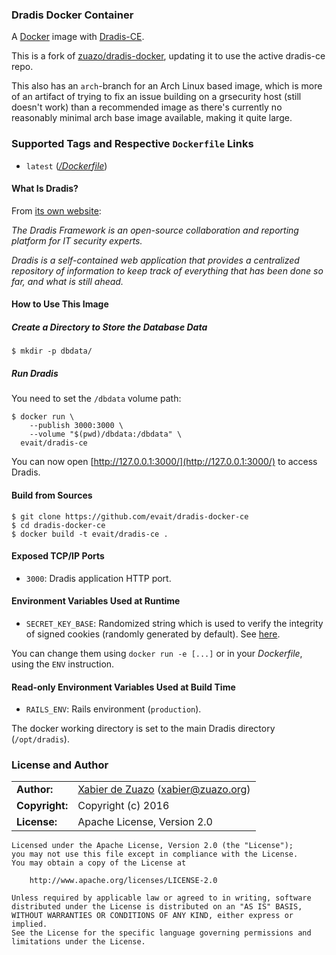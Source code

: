 ### Dradis Docker Container

A [Docker](https://www.docker.com/) image with [Dradis-CE](http://dradisframework.org/).

This is a fork of [zuazo/dradis-docker](https://github.com/zuazo/dradis-docker), updating it to use the active dradis-ce repo.

This also has an `arch`-branch for an Arch Linux based image, which is more of an artifact of trying to fix an issue building on a grsecurity host (still doesn't work) than a recommended image as there's currently no reasonably minimal arch base image available, making it quite large.

### Supported Tags and Respective `Dockerfile` Links

* `latest` ([*/Dockerfile*](https://github.com/zuazo/dradis-docker/tree/master/Dockerfile))

#### What Is Dradis?

From [its own website](http://dradisframework.org/):

*The Dradis Framework is an open-source collaboration and reporting platform for IT security experts.*

*Dradis is a self-contained web application that provides a centralized repository of information to keep track of everything that has been done so far, and what is still ahead.*

#### How to Use This Image

##### Create a Directory to Store the Database Data

    $ mkdir -p dbdata/

##### Run Dradis

You need to set the `/dbdata` volume path:

    $ docker run \
        --publish 3000:3000 \
        --volume "$(pwd)/dbdata:/dbdata" \
      evait/dradis-ce

You can now open [http://127.0.0.1:3000/](http://127.0.0.1:3000/) to access Dradis.

#### Build from Sources

    $ git clone https://github.com/evait/dradis-docker-ce
    $ cd dradis-docker-ce
    $ docker build -t evait/dradis-ce .

#### Exposed TCP/IP Ports

* `3000`: Dradis application HTTP port.

#### Environment Variables Used at Runtime

* `SECRET_KEY_BASE`: Randomized string which is used to verify the integrity of signed cookies (randomly generated by default). See [here](http://edgeguides.rubyonrails.org/upgrading_ruby_on_rails.html#config-secrets-yml).

You can change them using `docker run -e [...]` or in your *Dockerfile*, using the `ENV` instruction.

#### Read-only Environment Variables Used at Build Time

* `RAILS_ENV`: Rails environment (`production`).

The docker working directory is set to the main Dradis directory (`/opt/dradis`).

### License and Author

|                      |                                          |
|:---------------------|:-----------------------------------------|
| **Author:**          | [Xabier de Zuazo](https://github.com/zuazo) (xabier@zuazo.org)
| **Copyright:**       | Copyright (c) 2016
| **License:**         | Apache License, Version 2.0

```
Licensed under the Apache License, Version 2.0 (the "License");
you may not use this file except in compliance with the License.
You may obtain a copy of the License at

    http://www.apache.org/licenses/LICENSE-2.0

Unless required by applicable law or agreed to in writing, software
distributed under the License is distributed on an "AS IS" BASIS,
WITHOUT WARRANTIES OR CONDITIONS OF ANY KIND, either express or implied.
See the License for the specific language governing permissions and
limitations under the License.
```
